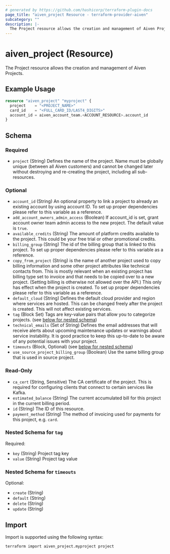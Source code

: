 ```yaml
---
# generated by https://github.com/hashicorp/terraform-plugin-docs
page_title: "aiven_project Resource - terraform-provider-aiven"
subcategory: ""
description: |-
  The Project resource allows the creation and management of Aiven Projects.
---
```


# aiven_project (Resource)

The Project resource allows the creation and management of Aiven Projects.

## Example Usage

```terraform
resource "aiven_project" "myproject" {
  project    = "<PROJECT_NAME>"
  card_id    = "<FULL_CARD_ID/LAST4_DIGITS>"
  account_id = aiven_account_team.<ACCOUNT_RESOURCE>.account_id
}
```

<!-- schema generated by tfplugindocs -->
## Schema

### Required

- `project` (String) Defines the name of the project. Name must be globally unique (between all Aiven customers) and cannot be changed later without destroying and re-creating the project, including all sub-resources.

### Optional

- `account_id` (String) An optional property to link a project to already an existing account by using account ID. To set up proper dependencies please refer to this variable as a reference.
- `add_account_owners_admin_access` (Boolean) If account_id is set, grant account owner team admin access to the new project. The default value is `true`.
- `available_credits` (String) The amount of platform credits available to the project. This could be your free trial or other promotional credits.
- `billing_group` (String) The id of the billing group that is linked to this project. To set up proper dependencies please refer to this variable as a reference.
- `copy_from_project` (String) is the name of another project used to copy billing information and some other project attributes like technical contacts from. This is mostly relevant when an existing project has billing type set to invoice and that needs to be copied over to a new project. (Setting billing is otherwise not allowed over the API.) This only has effect when the project is created. To set up proper dependencies please refer to this variable as a reference.
- `default_cloud` (String) Defines the default cloud provider and region where services are hosted. This can be changed freely after the project is created. This will not affect existing services.
- `tag` (Block Set) Tags are key-value pairs that allow you to categorize projects. (see [below for nested schema](#nestedblock--tag))
- `technical_emails` (Set of String) Defines the email addresses that will receive alerts about upcoming maintenance updates or warnings about service instability. It is  good practice to keep this up-to-date to be aware of any potential issues with your project.
- `timeouts` (Block, Optional) (see [below for nested schema](#nestedblock--timeouts))
- `use_source_project_billing_group` (Boolean) Use the same billing group that is used in source project.

### Read-Only

- `ca_cert` (String, Sensitive) The CA certificate of the project. This is required for configuring clients that connect to certain services like Kafka.
- `estimated_balance` (String) The current accumulated bill for this project in the current billing period.
- `id` (String) The ID of this resource.
- `payment_method` (String) The method of invoicing used for payments for this project, e.g. `card`.

<a id="nestedblock--tag"></a>
### Nested Schema for `tag`

Required:

- `key` (String) Project tag key
- `value` (String) Project tag value


<a id="nestedblock--timeouts"></a>
### Nested Schema for `timeouts`

Optional:

- `create` (String)
- `default` (String)
- `delete` (String)
- `update` (String)

## Import

Import is supported using the following syntax:

```shell
terraform import aiven_project.myproject project
```
